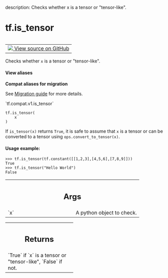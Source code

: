 description: Checks whether x is a tensor or "tensor-like".

<div itemscope itemtype="http://developers.google.com/ReferenceObject">
<meta itemprop="name" content="tf.is_tensor" />
<meta itemprop="path" content="Stable" />
</div>

# tf.is_tensor

<!-- Insert buttons and diff -->

<table class="tfo-notebook-buttons tfo-api nocontent" align="left">
<td>
  <a target="_blank" href="https://github.com/tensorflow/tensorflow/blob/r2.2/tensorflow/python/framework/tensor_util.py#L978-L1000">
    <img src="https://www.tensorflow.org/images/GitHub-Mark-32px.png" />
    View source on GitHub
  </a>
</td>
</table>



Checks whether `x` is a tensor or "tensor-like".

<section class="expandable">
  <h4 class="showalways">View aliases</h4>
  <p>
<b>Compat aliases for migration</b>
<p>See
<a href="https://www.tensorflow.org/guide/migrate">Migration guide</a> for
more details.</p>
<p>`tf.compat.v1.is_tensor`</p>
</p>
</section>

<pre class="devsite-click-to-copy prettyprint lang-py tfo-signature-link">
<code>tf.is_tensor(
    x
)
</code></pre>



<!-- Placeholder for "Used in" -->

If `is_tensor(x)` returns `True`, it is safe to assume that `x` is a tensor or
can be converted to a tensor using `ops.convert_to_tensor(x)`.

#### Usage example:



```
>>> tf.is_tensor(tf.constant([[1,2,3],[4,5,6],[7,8,9]])) 
True
>>> tf.is_tensor("Hello World")
False
```

<!-- Tabular view -->
 <table class="responsive fixed orange">
<colgroup><col width="214px"><col></colgroup>
<tr><th colspan="2"><h2 class="add-link">Args</h2></th></tr>

<tr>
<td>
`x`
</td>
<td>
A python object to check.
</td>
</tr>
</table>



<!-- Tabular view -->
 <table class="responsive fixed orange">
<colgroup><col width="214px"><col></colgroup>
<tr><th colspan="2"><h2 class="add-link">Returns</h2></th></tr>
<tr class="alt">
<td colspan="2">
`True` if `x` is a tensor or "tensor-like", `False` if not.
</td>
</tr>

</table>

